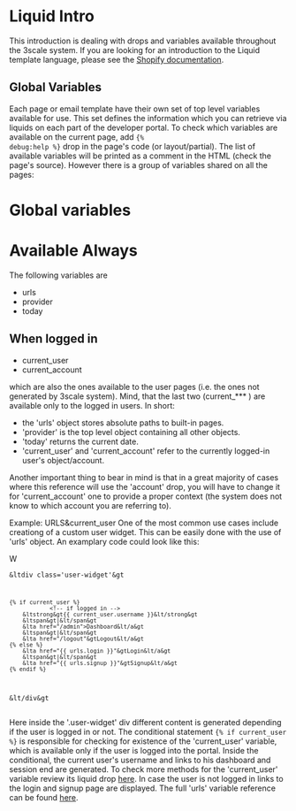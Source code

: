 # Liquid Intro

This introduction is dealing with drops and variables available throughout
the 3scale system. If you are looking for an introduction to the Liquid template
language, please see the [Shopify documentation](http://wiki.shopify.com/Liquid).

## Global Variables

Each page or email template have their own set of top level variables
available for use. This set defines the information which you can
retrieve via liquids on each part of the developer portal. To check
which variables are available on the current page, add <code>{%
debug:help %}</code> drop in the page's code (or layout/partial). The
list of available variables will be printed as a comment in the HTML
(check the page's source). However there is a group of variables
shared on all the pages:



# Global variables

# Available Always

The following variables are
- urls
- provider
- today

## When logged in

- current_user
- current_account

[account-drop]: /p/admin/liquid_docs#account-drop "Account Drop"
[urls-drop]: /p/admin/liquid_docs#urls-drop "URLs Drop"



which are also the ones available to the user pages (i.e. the ones not generated by 3scale system). Mind, that the last two (current_*** ) are available only to the logged in users. In short:
* the 'urls' object stores absolute paths to built-in pages.
* 'provider' is the top level object containing all other objects.
* 'today' returns the current date.
* 'current_user' and 'current_account' refer to the currently logged-in user's object/account.

Another important thing to bear in mind is that in a great majority of
cases where this reference will use the 'account' drop, you will have
to change it for 'current_account' one to provide a proper context
(the system does not know to which account you are referring to).

Example:
URLS&current_user
One of the most common use cases include creationg of a custom user
widget. This can be easily done with the use of 'urls' object. An
examplary code could look like this:

W<pre><code>&ltdiv class='user-widget'&gt

	{% if current_user %}
                <!-- if logged in -->
		&ltstrong&gt{{ current_user.username }}&lt/strong&gt
		&ltspan&gt|&lt/span&gt
		&lta href="/admin">Dashboard&lt/a&gt
		&ltspan&gt|&lt/span&gt
		&lta href="/logout"&gtLogout&lt/a&gt
	{% else %}
		&lta href="{{ urls.login }}"&gtLogin&lt/a&gt
		&ltspan&gt|&lt/span&gt
		&lta href="{{ urls.signup }}"&gtSignup&lt/a&gt
	{% endif %}
&lt/div&gt</code></pre>

Here inside the '.user-widget' div different content is generated
depending if the user is logged in or not. The conditional statement
<code>{% if current_user %}</code> is responsible for checking for
existence of the 'current_user' variable, which is available only if
the user is logged into the portal. Inside the conditional, the
current user's username and links to his dashboard and session end are
generated. To check more methods for the 'current_user' variable
review its liquid drop [here](/p/admin/liquid_docs#currentuser-drop
"Current User Drop"). In case the user is not logged in links to the
login and signup page are displayed. The full 'urls' variable
reference can be found [here](/p/admin/liquid_docs#urls-drop "URLs
Drop").
